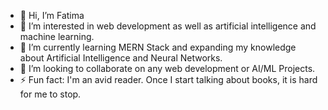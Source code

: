 - 👋 Hi, I’m Fatima 
- 👀 I’m interested in web development as well as artificial intelligence and machine learning.
- 🌱 I’m currently learning MERN Stack and expanding my knowledge about Artificial Intelligence and Neural Networks.
- 💞️ I’m looking to collaborate on any web development or AI/ML Projects.
- ⚡ Fun fact: I'm an avid reader. Once I start talking about books, it is hard for me to stop.

<!---
pirzadafatima/pirzadafatima is a ✨ special ✨ repository because its `README.md` (this file) appears on your GitHub profile.
You can click the Preview link to take a look at your changes.
--->
